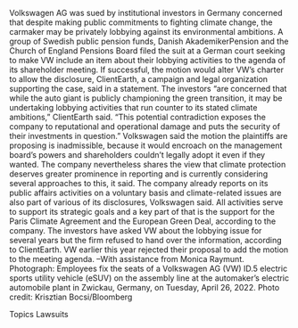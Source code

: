Volkswagen AG was sued by institutional investors in Germany concerned that despite making public commitments to fighting climate change, the carmaker may be privately lobbying against its environmental ambitions.
A group of Swedish public pension funds, Danish AkademikerPension and the Church of England Pensions Board filed the suit at a German court seeking to make VW include an item about their lobbying activities to the agenda of its shareholder meeting. If successful, the motion would alter VW’s charter to allow the disclosure, ClientEarth, a campaign and legal organization supporting the case, said in a statement.
The investors “are concerned that while the auto giant is publicly championing the green transition, it may be undertaking lobbying activities that run counter to its stated climate ambitions,” ClientEarth said. “This potential contradiction exposes the company to reputational and operational damage and puts the security of their investments in question.”
Volkswagen said the motion the plaintiffs are proposing is inadmissible, because it would encroach on the management board’s powers and shareholders couldn’t legally adopt it even if they wanted. The company nevertheless shares the view that climate protection deserves greater prominence in reporting and is currently considering several approaches to this, it said.
The company already reports on its public affairs activities on a voluntary basis and climate-related issues are also part of various of its disclosures, Volkswagen said. All activities serve to support its strategic goals and a key part of that is the support for the Paris Climate Agreement and the European Green Deal, according to the company.
The investors have asked VW about the lobbying issue for several years but the firm refused to hand over the information, according to ClientEarth. VW earlier this year rejected their proposal to add the motion to the meeting agenda.
–With assistance from Monica Raymunt.
Photograph: Employees fix the seats of a Volkswagen AG (VW) ID.5 electric sports utility vehicle (eSUV) on the assembly line at the automaker’s electric automobile plant in Zwickau, Germany, on Tuesday, April 26, 2022. Photo credit: Krisztian Bocsi/Bloomberg

Topics
Lawsuits
